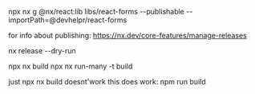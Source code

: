 npx nx g @nx/react:lib libs/react-forms --publishable --importPath=@devhelpr/react-forms

for info about publishing:
https://nx.dev/core-features/manage-releases



nx release --dry-run



npx nx build <project> 
npx nx run-many -t build

just npx nx build doesnt'work
this does work: npm run build
